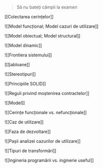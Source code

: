 > Să nu bateți câmpii la examen

[[Colectarea cerințelor]]

![[Model funcțional; Model cazuri de utilizare]]

![[Model obiectual; Model structural]]

![[Model dinamic]]

![[Frontiera sistemului]]

[[Șabloane]]

![[Stereotipuri]]

![[Principiile SOLID]]

![[Reguli privind moștenirea contractelor]]

![[Model]]

![[Cerințe funcționale vs. nefuncționale]]

![[Caz de utilizare]]

![[Faza de dezvoltare]]

![[Pașii analizei cazurilor de utilizare]]

![[Tipuri de transformări]]

![[Ingineria programării vs. inginerie useful]]
